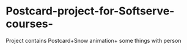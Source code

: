 # Postcard-project-for-Softserve-courses-
Project contains Postcard+Snow animation+ some things with person
